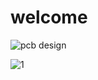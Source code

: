 # welcome

![pcb design](https://user-images.githubusercontent.com/74853558/99901876-d6eb3500-2cdf-11eb-98e2-f7399bf56f47.jpg)

![1](https://user-images.githubusercontent.com/74853558/99901951-50832300-2ce0-11eb-83eb-0b9878771b1e.jpg)

